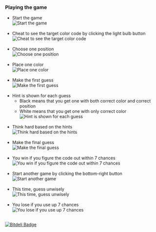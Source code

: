 ### Playing the game
* Start the game <br/>
![Start the game](https://github.com/muxin/CodeCracker/raw/master/snapshot/start.png)
<br/><br/>
* Cheat to see the target color code by clicking the light bulb button <br/>
![Cheat to see the target color code](https://github.com/muxin/CodeCracker/raw/master/snapshot/cheat.png)
<br/><br/>
* Choose one position <br/>
![Choose one position](https://github.com/muxin/CodeCracker/raw/master/snapshot/choose_one_position.png)
<br/><br/>
* Place one color <br/>
![Place one color](https://github.com/muxin/CodeCracker/raw/master/snapshot/place_one_color.png)
<br/><br/>
* Make the first guess <br/>
![Make the first guess](https://github.com/muxin/CodeCracker/raw/master/snapshot/make_a_guess.png)
<br/><br/>
* Hint is shown for each guess <br/>
  * Black means that you get one with both correct color and correct position <br/>
  * White means that you get one with only correct color <br/>
![Hint is shown for each guess](https://github.com/muxin/CodeCracker/raw/master/snapshot/see_hint.png)
<br/><br/>
* Think hard based on the hints <br/>
![Think hard based on the hints](https://github.com/muxin/CodeCracker/raw/master/snapshot/make_guess_accordingly.png)
<br/><br/>
* Make the final guess <br/>
![Make the final guess](https://github.com/muxin/CodeCracker/raw/master/snapshot/make_final_guess.png)
<br/><br/>
* You win if you figure the code out within 7 chances <br/>
![You win if you figure the code out within 7 chances](https://github.com/muxin/CodeCracker/raw/master/snapshot/win.png)
<br/><br/>
* Start another game by clicking the bottom-right button <br/>
![Start another game](https://github.com/muxin/CodeCracker/raw/master/snapshot/start.png)
<br/><br/>
* This time, guess unwisely <br/>
![This time, guess unwisely](https://github.com/muxin/CodeCracker/raw/master/snapshot/bad_guesses.png)
<br/><br/>
* You lose if you use up 7 chances <br/>
![You lose if you use up 7 chances](https://github.com/muxin/CodeCracker/raw/master/snapshot/lose.png)
<br/><br/>



[![Bitdeli Badge](https://d2weczhvl823v0.cloudfront.net/muxin/codecracker/trend.png)](https://bitdeli.com/free "Bitdeli Badge")

